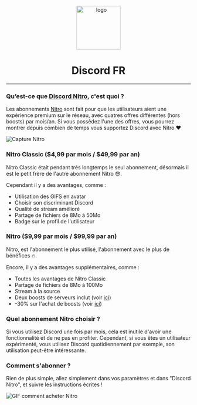 <p align="center"><img height="120" align="center" src="https://i.discord.fr/JTH.png" alt="logo"/></p>
<h1 align="center">Discord FR</h1>

---

### Qu’est-ce que [Discord Nitro](https://support.discord.com/hc/fr/articles/115000435108-Discord-Nitro-Classic-Nitro), c'est quoi ?
Les abonnements [Nitro](https://support.discord.com/hc/fr/articles/115000435108-Discord-Nitro-Classic-Nitro) sont fait pour que les utilisateurs aient une expérience premium sur le réseau, avec quatres offres différentes (hors boosts) par mois/an. Si vous possèdez l'une des offres, vous pourrez montrer depuis combien de temps vous supportez Discord avec Nitro ❤

![Capture Nitro](https://i.discord.fr/bRo.png)

### Nitro Classic ($4,99 par mois / $49,99 par an)
Nitro Classic était pendant très longtemps le seul abonnement, désormais il est le petit frère de l'autre abonnement Nitro 😎.

Cependant il y a des avantages, comme :
* Utilisation des GIFS en avatar
* Choisir son discriminant Discord
* Qualité de stream amélioré
* Partage de fichiers de 8Mo à 50Mo
* Badge sur le profil de l'utilisateur

### Nitro ($9,99 par mois / $99,99 par an)
Nitro, est l'abonnement le plus utilisé, l'abonnement avec le plus de bénéfices 🔥.

Encore, il y a des avantages supplémentaires, comme :
* Toutes les avantages de Nitro Classic
* Partage de fichiers de 8Mo à 100Mo
* Stream à la source
* Deux boosts de serveurs inclut (voir [ici](https://github.com/discordfr/wiki/blob/master/nitro-jeux/boost-serveur/boost.md))
* -30% sur l'achat de boosts (voir [ici](https://github.com/discordfr/wiki/blob/master/nitro-jeux/boost-serveur/boost.md))

### Quel abonnement Nitro choisir ?
Si vous utilisez Discord une fois par mois, cela est inutile d'avoir une fonctionnalité et de ne pas en profiter. Cependant, si vous êtes un utilisateur expérimenté, vous utilisez Discord quotidiennement par exemple, son utilisation peut-être intéressante.

### Comment s'abonner ?
Rien de plus simple, allez simplement dans vos paramètres et dans "Discord Nitro", et suivre les instructions écrites !

![GIF comment acheter Nitro](https://i.discord.fr/jc3.gif)
